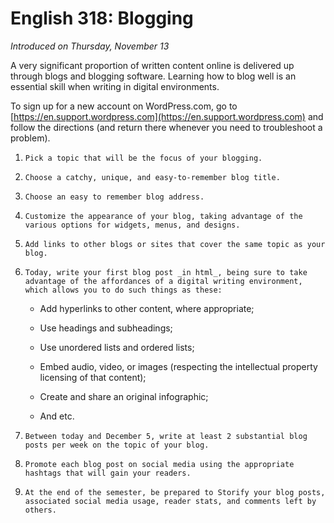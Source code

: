 # English 318: Blogging

*Introduced on Thursday, November 13*

A very significant proportion of written content online is delivered up through blogs and blogging software. Learning how to blog well is an essential skill when writing in digital environments.

To sign up for a new account on WordPress.com, go to [https://en.support.wordpress.com](https://en.support.wordpress.com) and follow the directions (and return there whenever you need to troubleshoot a problem).

1.     Pick a topic that will be the focus of your blogging.

2.     Choose a catchy, unique, and easy-to-remember blog title.

3.     Choose an easy to remember blog address.

4.     Customize the appearance of your blog, taking advantage of the various options for widgets, menus, and designs.

5.     Add links to other blogs or sites that cover the same topic as your blog.

6.     Today, write your first blog post _in html_, being sure to take advantage of the affordances of a digital writing environment, which allows you to do such things as these:

	* Add hyperlinks to other content, where appropriate;

	* Use headings and subheadings;

	* Use unordered lists and ordered lists;

	* Embed audio, video, or images (respecting the intellectual property licensing of that content);

	* Create and share an original infographic; 

	* And etc.

7.     Between today and December 5, write at least 2 substantial blog posts per week on the topic of your blog.

8.     Promote each blog post on social media using the appropriate hashtags that will gain your readers.

9.     At the end of the semester, be prepared to Storify your blog posts, associated social media usage, reader stats, and comments left by others.

 